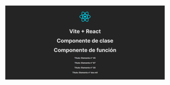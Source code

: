
![Preview](https://github.com/soymilidev/FE-III/blob/main/C04/C4-Clase/proyecto/src/assets/Vite-React-preview.png)
